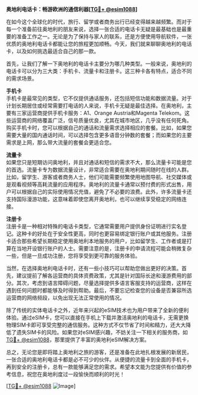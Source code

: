 **奥地利电话卡：畅游欧洲的通信利器[[TG💪+ @esim1088](https://t.me/s/esim1088)]**

在如今这个全球化的时代，旅行、留学或者商务出行已经变得越来越频繁。而对于每一个准备前往奥地利的朋友来说，选择一张合适的电话卡无疑是最基础也是最重要的准备工作之一。无论是为了保持与家人的联系，还是方便使用导航软件，一张优质的奥地利电话卡都能让您的旅程更加顺畅。今天，我们就来聊聊奥地利的电话卡，以及如何挑选最适合自己的那一款。

首先，让我们了解一下奥地利的电话卡主要分为哪几种类型。一般来说，奥地利的电话卡可以分为三大类：手机卡、流量卡和注册卡。这三种卡各有特点，适合不同的需求场景。

**手机卡**  
手机卡是最常见的类型，它不仅提供通话服务，还包括短信功能和数据流量。对于计划长期居住或经常需要打电话的人来说，手机卡无疑是最佳选择。在奥地利，主要有三家运营商提供手机卡服务：A1、Orange Austria和Magenta Telekom。这些运营商的网络覆盖广泛，信号质量优良，尤其在城市地区，几乎没有任何死角。购买手机卡时，您可以根据自己的通话和流量需求选择相应的套餐。比如，如果您需要大量的国内通话时间，可以选择包含更多语音分钟数的套餐；而如果您的主要需求是上网，那么带大流量的套餐会更适合您。

**流量卡**  
如果您只是短期访问奥地利，并且对通话和短信的需求不大，那么流量卡可能是您的首选。流量卡专为数据流量设计，非常适合需要在奥地利期间随时在线的人群。比如，留学生、游客或者商务人士，他们可能需要频繁使用地图导航、社交媒体或是观看视频等高耗流量的应用程序。奥地利的流量卡通常以预付费的形式出售，用户可以根据自己的实际使用情况充值，避免了不必要的浪费。此外，许多流量卡还支持国际漫游功能，这意味着即使您离开奥地利，也可以继续享受稳定的网络连接。

**注册卡**  
注册卡是一种相对特殊的电话卡类型，它通常需要用户提供身份证明进行实名登记。这种卡的好处在于安全性更高，同时也更容易绑定银行账户或其他服务。注册卡适合那些希望长期稳定使用奥地利本地服务的用户，比如留学生、工作者或是打算在当地开设银行账户的人士。需要注意的是，注册卡的申请流程可能会稍微复杂一些，但是一旦成功注册，您将享受到更可靠的服务体验。

当然，在选择奥地利电话卡时，还有一些小技巧可以帮助您做出更好的决策。首先，建议提前了解各运营商的具体资费政策，尤其是针对国际长途和漫游费用的部分。其次，考虑到语言障碍问题，尽量选择提供多语言客服支持的运营商，这样在遇到任何问题时都能够及时得到帮助。最后，不要忘记检查您的设备是否兼容所选运营商的网络频段，以免出现无法正常使用的情况。

除了传统的实体电话卡之外，近年来兴起的eSIM技术也为用户带来了全新的便利体验。通过eSIM卡，您可以直接在手机上下载并激活奥地利的电话卡，无需更换物理SIM卡即可享受完整的通信服务。这种方式不仅节省了时间和精力，还大大降低了遗失SIM卡的风险。如果您对eSIM感兴趣，不妨关注一下相关的服务商，如[TG💪+ @esim1088](https://t.me/s/esim1088)，那里提供了丰富的奥地利eSIM解决方案。

总之，无论您是即将踏上奥地利之旅的游客，还是准备在此地扎根发展的新居民，一张合适的奥地利电话卡都是必不可少的伙伴。从便捷的流量卡到全面的手机卡，再到安全的注册卡，总有一款能够满足您的需求。希望本文能为您提供有价值的参考信息，祝您在奥地利度过一段愉快而顺利的时光！

[[TG💪+ @esim1088](https://t.me/s/esim1088) ![Image](https://i.postimg.cc/4NQfJmqS/Snipaste-2025-05-13-00-14-12.png)]
